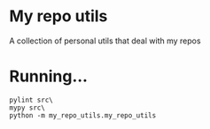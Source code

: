 # My repo utils

A collection of personal utils that deal with my repos

# Running...

    pylint src\
    mypy src\
    python -m my_repo_utils.my_repo_utils
